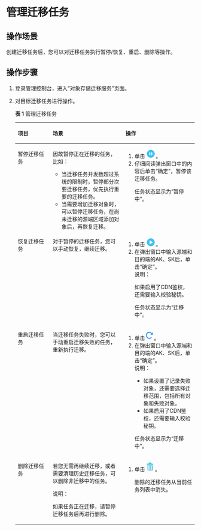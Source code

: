 # 管理迁移任务<a name="zh-cn_topic_0045916984"></a>

## 操作场景<a name="section3937276816246"></a>

创建迁移任务后，您可以对迁移任务执行暂停/恢复、重启、删除等操作。

## 操作步骤<a name="section16761413173410"></a>

1.  登录管理控制台，进入“对象存储迁移服务”页面。
2.  对目标迁移任务进行操作。

    **表 1**  管理迁移任务

    <a name="table20887114616359"></a>
    <table><thead align="left"><tr id="row78881546133510"><th class="cellrowborder" valign="top" width="19.471947194719473%" id="mcps1.2.4.1.1"><p id="p5888134615356"><a name="p5888134615356"></a><a name="p5888134615356"></a>项目</p>
    </th>
    <th class="cellrowborder" valign="top" width="40.574057405740575%" id="mcps1.2.4.1.2"><p id="p98881546163510"><a name="p98881546163510"></a><a name="p98881546163510"></a>场景</p>
    </th>
    <th class="cellrowborder" valign="top" width="39.953995399539956%" id="mcps1.2.4.1.3"><p id="p138881346183510"><a name="p138881346183510"></a><a name="p138881346183510"></a>操作</p>
    </th>
    </tr>
    </thead>
    <tbody><tr id="row48881246173513"><td class="cellrowborder" valign="top" width="19.471947194719473%" headers="mcps1.2.4.1.1 "><p id="p5888144663515"><a name="p5888144663515"></a><a name="p5888144663515"></a>暂停迁移任务</p>
    </td>
    <td class="cellrowborder" valign="top" width="40.574057405740575%" headers="mcps1.2.4.1.2 "><p id="p16929134191613"><a name="p16929134191613"></a><a name="p16929134191613"></a>因故暂停正在迁移的任务，比如：</p>
    <a name="ul34186138378"></a><a name="ul34186138378"></a><ul id="ul34186138378"><li>当迁移任务并发数超过系统的限制时，暂停部分次要迁移任务，优先执行重要的迁移任务。</li><li>当需要增加迁移对象时，可以暂停迁移任务，在尚未迁移的源端区域添加对象后，再恢复迁移。</li></ul>
    </td>
    <td class="cellrowborder" valign="top" width="39.953995399539956%" headers="mcps1.2.4.1.3 "><a name="ol1125291884211"></a><a name="ol1125291884211"></a><ol id="ol1125291884211"><li>单击 <a name="image583965983614"></a><a name="image583965983614"></a><span><img id="image583965983614" src="figures/icon-stop.png"></span>。</li><li>仔细阅读弹出窗口中的内容后单击“确定”，暂停该迁移任务。<p id="p20837191820462"><a name="p20837191820462"></a><a name="p20837191820462"></a>任务状态显示为“暂停中”。</p>
    </li></ol>
    </td>
    </tr>
    <tr id="row198884469354"><td class="cellrowborder" valign="top" width="19.471947194719473%" headers="mcps1.2.4.1.1 "><p id="p88881946123518"><a name="p88881946123518"></a><a name="p88881946123518"></a>恢复迁移任务</p>
    </td>
    <td class="cellrowborder" valign="top" width="40.574057405740575%" headers="mcps1.2.4.1.2 "><p id="p588910461358"><a name="p588910461358"></a><a name="p588910461358"></a>对于暂停的迁移任务，您可以手动恢复，继续迁移。</p>
    </td>
    <td class="cellrowborder" valign="top" width="39.953995399539956%" headers="mcps1.2.4.1.3 "><a name="ol1416816197440"></a><a name="ol1416816197440"></a><ol id="ol1416816197440"><li>单击 <a name="image119265374315"></a><a name="image119265374315"></a><span><img id="image119265374315" src="figures/icon-start.png"></span>。</li><li>在弹出窗口中输入源端和目的端的AK、SK后，单击“确定”。<div class="note" id="note101696191445"><a name="note101696191445"></a><a name="note101696191445"></a><span class="notetitle"> 说明： </span><div class="notebody"><p id="p1169141994419"><a name="p1169141994419"></a><a name="p1169141994419"></a>如果启用了CDN鉴权，还需要输入校验秘钥。</p>
    </div></div>
    <p id="p151691219184413"><a name="p151691219184413"></a><a name="p151691219184413"></a>任务状态显示为“迁移中”。</p>
    </li></ol>
    </td>
    </tr>
    <tr id="row28891464353"><td class="cellrowborder" valign="top" width="19.471947194719473%" headers="mcps1.2.4.1.1 "><p id="p14889194683515"><a name="p14889194683515"></a><a name="p14889194683515"></a>重启迁移任务</p>
    </td>
    <td class="cellrowborder" valign="top" width="40.574057405740575%" headers="mcps1.2.4.1.2 "><p id="p3889174663520"><a name="p3889174663520"></a><a name="p3889174663520"></a>当迁移任务失败时，您可以手动重启迁移失败的任务，重新执行迁移。</p>
    </td>
    <td class="cellrowborder" valign="top" width="39.953995399539956%" headers="mcps1.2.4.1.3 "><a name="ol118278534464"></a><a name="ol118278534464"></a><ol id="ol118278534464"><li>单击<a name="image10207181144512"></a><a name="image10207181144512"></a><span><img id="image10207181144512" src="figures/icon-rastart.png"></span>。</li><li>在弹出窗口中输入源端和目的端的AK、SK后，单击“确定”。<div class="note" id="note16639175831115"><a name="note16639175831115"></a><a name="note16639175831115"></a><span class="notetitle"> 说明： </span><div class="notebody"><a name="ul2804161313438"></a><a name="ul2804161313438"></a><ul id="ul2804161313438"><li>如果设置了记录失败对象，还需要选择迁移范围，包括所有对象和失败对象。</li><li>如果启用了CDN鉴权，还需要输入校验秘钥。</li></ul>
    </div></div>
    <p id="p548115318271"><a name="p548115318271"></a><a name="p548115318271"></a>任务状态显示为“迁移中”。</p>
    </li></ol>
    </td>
    </tr>
    <tr id="row788984617354"><td class="cellrowborder" valign="top" width="19.471947194719473%" headers="mcps1.2.4.1.1 "><p id="p1888964617351"><a name="p1888964617351"></a><a name="p1888964617351"></a>删除迁移任务</p>
    </td>
    <td class="cellrowborder" valign="top" width="40.574057405740575%" headers="mcps1.2.4.1.2 "><p id="p7526491112518"><a name="p7526491112518"></a><a name="p7526491112518"></a>若您无需再继续迁移，或者需要清理历史迁移任务，可以删除非迁移中的任务。</p>
    <div class="note" id="note1356919329557"><a name="note1356919329557"></a><a name="note1356919329557"></a><span class="notetitle"> 说明： </span><div class="notebody"><p id="p557012321554"><a name="p557012321554"></a><a name="p557012321554"></a>如果任务正在迁移，请暂停迁移任务后再进行删除。</p>
    </div></div>
    </td>
    <td class="cellrowborder" valign="top" width="39.953995399539956%" headers="mcps1.2.4.1.3 "><a name="ol146761751114715"></a><a name="ol146761751114715"></a><ol id="ol146761751114715"><li>单击&nbsp;<a name="image1479118384713"></a><a name="image1479118384713"></a><span><img id="image1479118384713" src="figures/icon-delete.jpg"></span> 。<p id="p17632115910474"><a name="p17632115910474"></a><a name="p17632115910474"></a>删除的迁移任务从当前任务列表中消失。</p>
    </li></ol>
    </td>
    </tr>
    </tbody>
    </table>


